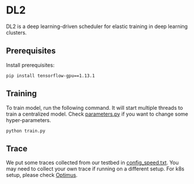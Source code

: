 # DL2
DL2 is a deep learning-driven scheduler for elastic training in deep learning clusters.

## Prerequisites
Install prerequisites:

```
pip install tensorflow-gpu==1.13.1
```

## Training
To train model, run the following command. It will start multiple threads to train a centralized model. Check [parameters.py](./parameters.py) if you want to change some hyper-parameters.

```
python train.py
```

## Trace
We put some traces collected from our testbed in [config_speed.txt](./config_speed.txt). You may need to collect your own trace if running on a different setup. For k8s setup, please check [Optimus](https://github.com/pengyanghua/optimus).

